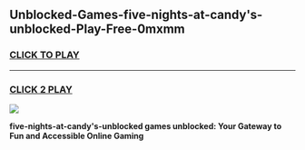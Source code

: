 
## Unblocked-Games-five-nights-at-candy's-unblocked-Play-Free-0mxmm
<h3>
<a href="https://premium76.site?title=five-nights-at-candy's-unblocked&ref=18A1">CLICK TO PLAY</a></h3>
<hr>

<h3>
<a href="https://premium76.site?title=five-nights-at-candy's-unblocked&ref=18A1">CLICK 2 PLAY</a>
  
</h3>

<a href="https://premium76.site?title=five-nights-at-candy's-unblocked&ref=18A1"><img src="https://clearcache.store/games.png"></a>


**five-nights-at-candy's-unblocked games unblocked: Your Gateway to Fun and Accessible Online Gaming**
